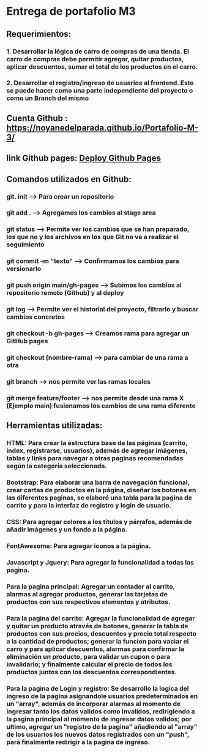 # Entrega de portafolio M3

## Requerimientos:

### 1. Desarrollar la lógica de carro de compras de una tienda. El carro de compras debe permitir agregar, quitar productos, aplicar descuentos, sumar el total de los productos en el carro.
###
### 2. Desarrollar el registro/ingreso de usuarios al frontend. Esto se puede hacer como una parte independiente del proyecto o como un Branch del mismo

## Cuenta Github : https://noyanedelparada.github.io/Portafolio-M-3/

## link Github pages: [Deploy Github Pages](https://noyanedelparada.github.io/Portafolio-M-3/)


## Comandos utilizados en Github:



### git. init --> Para crear un repositorio
### 
### git add . --> Agregamos los cambios al stage area
### 
### git status --> Permite ver los cambios que se han preparado, los que no y los archivos en los que Git no va a realizar el seguimiento
### 
### git commit -m "texto" --> Confirmamos los cambios para versionarlo
### 
### git push origin main/gh-pages --> Subimos los cambios al repositorio remoto (Github) y al deploy
### 
### git log --> Permite ver el historial del proyecto, filtrarlo y buscar cambios concretos
### 
### git checkout -b gh-pages --> Creamos rama para agregar un GitHub pages
### 
### git checkout (nombre-rama) --> para cambiar de una rama a otra
### 
### git branch --> nos permite ver las ramas locales
### 
### git merge feature/footer --> nos permite desde una rama X (Ejemplo main) fusionamos los cambios de una rama diferente

## Herramientas utilizadas:

### HTML: Para crear la estructura base de las páginas (carrito, index, registrarse, usuarios), además de agregar imágenes, tablas y links para navegar a otras paginas recomendadas según la categoría seleccionada.

### Bootstrap: Para elaborar una barra de navegación funcional, crear cartas de productos en la página, diseñar los botones en las diferentes paginas, se elaboró una tabla para la pagina de carrito y para la interfaz de registro y login de usuario.

### CSS: Para agregar colores a los títulos y párrafos, además de añadir imágenes y un fondo a la página.

### FontAwesome: Para agregar iconos a la página.

### Javascript y Jquery: Para agregar la funcionalidad a todas las pagina. 
###
### Para la pagina principal: Agregar un contador al carrito, alarmas al agregar productos, generar las tarjetas de productos con sus respectivos elementos y atributos. 
###
### Para la pagina del carrito: Agregar la funcionalidad de agregar y quitar un producto através de botones, generar la tabla de productos con sus precios, descuentos y precio total respecto a la cantidad de productos; generar la funcion para vaciar el carro y para aplicar descuentos, alarmas para confirmar la eliminación un producto, para validar un cupon o para invalidarlo; y finalmente calcular el precio de todos los productos juntos con los descuentos correspondientes. 
###
### Para la pagina de Login y registro: Se desarrollo la logica del ingreso de la pagina asignandole usuarios predeterminados en un "array", además de incorporar alarmas al momento de ingresar tanto los datos validos como invalidos, redirigiendo a la pagina principal al momento de ingresar datos validos; por ultimo, agregar un "registro de la pagina" añadiendo al "array" de los usuarios los nuevos datos registrados con un "push", para finalmente redirigir a la pagina de ingreso.